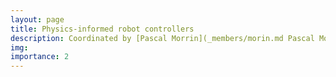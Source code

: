 ```yaml
---
layout: page
title: Physics-informed robot controllers
description: Coordinated by [Pascal Morrin](_members/morin.md Pascal Morrin) and [Nicolas Perrin](_members/perrin-gilbert.md Nicolas Perrin)
img:
importance: 2
---
```

